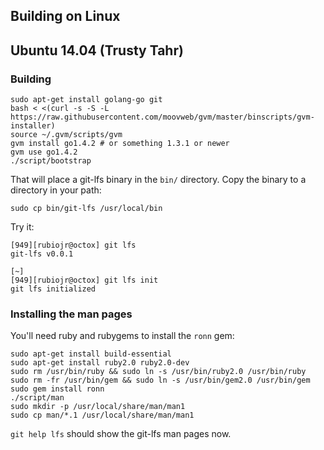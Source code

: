 ## Building on Linux

## Ubuntu 14.04 (Trusty Tahr)

### Building

```
sudo apt-get install golang-go git
bash < <(curl -s -S -L https://raw.githubusercontent.com/moovweb/gvm/master/binscripts/gvm-installer)
source ~/.gvm/scripts/gvm
gvm install go1.4.2 # or something 1.3.1 or newer
gvm use go1.4.2
./script/bootstrap
```

That will place a git-lfs binary in the `bin/` directory. Copy the binary to a directory in your path:

```
sudo cp bin/git-lfs /usr/local/bin
```

Try it:

```
[949][rubiojr@octox] git lfs
git-lfs v0.0.1

[~]
[949][rubiojr@octox] git lfs init
git lfs initialized
```

### Installing the man pages

You'll need ruby and rubygems to install the `ronn` gem:


```
sudo apt-get install build-essential
sudo apt-get install ruby2.0 ruby2.0-dev
sudo rm /usr/bin/ruby && sudo ln -s /usr/bin/ruby2.0 /usr/bin/ruby
sudo rm -fr /usr/bin/gem && sudo ln -s /usr/bin/gem2.0 /usr/bin/gem
sudo gem install ronn
./script/man
sudo mkdir -p /usr/local/share/man/man1
sudo cp man/*.1 /usr/local/share/man/man1
```

`git help lfs` should show the git-lfs man pages now.

